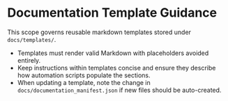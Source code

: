 # Documentation Template Guidance

This scope governs reusable markdown templates stored under `docs/templates/`.

- Templates must render valid Markdown with placeholders avoided entirely.
- Keep instructions within templates concise and ensure they describe how automation scripts populate the sections.
- When updating a template, note the change in `docs/documentation_manifest.json` if new files should be auto-created.
